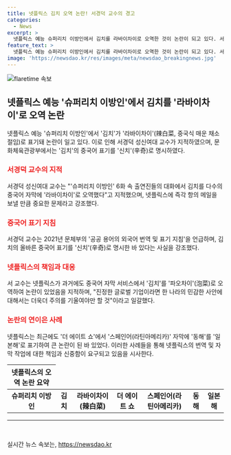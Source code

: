 ```yaml
---
title: 넷플릭스 김치 오역 논란! 서경덕 교수의 경고
categories:
  - News
excerpt: >
  넷플릭스 예능 슈퍼리치 이방인에서 김치를 라바이차이로 오역한 것이 논란이 되고 있다. 서경덕 교수는 넷플릭스에 항의 메일을 보내 중국의 김치공정을 고려해 시정을 촉구했다. 한편, 국내 문화체육관광부는 김치의 올바른 중국어 표기를 신치로 명시하였으며, 서 교수는 넷플릭스가 한 나라의 민감한 사안에 대해 민감하게 대해야 한다고 지적했다. 과거에도 넷플릭스는 다른 작품에서 스페인어 자막에서 동해를 일본해로 표기해 논란이 있었다.
feature_text: >
  넷플릭스 예능 슈퍼리치 이방인에서 김치를 라바이차이로 오역한 것이 논란이 되고 있다. 서경덕 교수는 넷플릭스에 항의 메일을 보내 중국의 김치공정을 고려해 시정을 촉구했다. 한편, 국내 문화체육관광부는 김치의 올바른 중국어 표기를 신치로 명시하였으며, 서 교수는 넷플릭스가 한 나라의 민감한 사안에 대해 민감하게 대해야 한다고 지적했다. 과거에도 넷플릭스는 다른 작품에서 스페인어 자막에서 동해를 일본해로 표기해 논란이 있었다.
image: 'https://newsdao.kr/res/images/meta/newsdao_breakingnews.jpg'
---
```


<p><img src="https://newsdao.kr/res/images/meta/newsdao_breakingnews.jpg" alt="flaretime 속보" /></p>

<h2 data-ke-size="size26">넷플릭스 예능 '슈퍼리치 이방인'에서 김치를 '라바이차이'로 오역 논란</h2>

<p data-ke-size="size16">넷플릭스 예능 '슈퍼리치 이방인'에서 '김치'가 '라바이차이'(辣白菜, 중국식 매운 채소 절임)로 표기돼 논란이 일고 있다. 이로 인해 서경덕 성신여대 교수가 지적하였으며, 문화체육관광부에서는 '김치'의 중국어 표기를 '신치'(辛奇)로 명시하였다.</p>

<h3><b><span style="color: #ee2323;">서경덕 교수의 지적</span></b></h3>

<p data-ke-size="size16">서경덕 성신여대 교수는 "'슈퍼리치 이방인' 6화 속 출연진들의 대화에서 김치를 다수의 중국어 자막에 '라바이차이'로 오역했다"고 지적했으며, 넷플릭스에 즉각 항의 메일을 보낼 만큼 중요한 문제라고 강조했다.</p>

<h3><b><span style="color: #ee2323;">중국어 표기 지침</span></b></h3>

<p data-ke-size="size16">서경덕 교수는 2021년 문체부의 '공공 용어의 외국어 번역 및 표기 지침'을 언급하며, 김치의 올바른 중국어 표기를 '신치'(辛奇)로 명시한 바 있다는 사실을 강조했다.</p>

<h3><b><span style="color: #ee2323;">넷플릭스의 책임과 대응</span></b></h3>

<p data-ke-size="size16">서 교수는 넷플릭스가 과거에도 중국어 자막 서비스에서 '김치'를 '파오차이'(泡菜)로 오역하여 논란이 있었음을 지적하며, "진정한 글로벌 기업이라면 한 나라의 민감한 사안에 대해서는 더욱더 주의를 기울여야만 할 것"이라고 일갈했다.</p>

<h3><b><span style="color: #ee2323;">논란의 연이은 사례</span></b></h3>

<p data-ke-size="size16">넷플릭스는 최근에도 '더 에이트 쇼'에서 '스페인어(라틴아메리카)' 자막에 '동해'를 '일본해'로 표기하여 큰 논란이 된 바 있었다. 이러한 사례들을 통해 넷플릭스의 번역 및 자막 작업에 대한 책임과 신중함이 요구되고 있음을 시사한다.</p>

<table>
    <thead>
        <tr>
            <th style="text-align: center;">넷플릭스의 오역 논란 요약</th>
        </tr>
    </thead>
    <tbody>
        <tr>
            <td style="text-align: center; height: 17px;"><b>슈퍼리치 이방인</b></td>
        <td style="text-align: center; height: 17px;"><b>김치</b></td>
        <td style="text-align: center; height: 17px;"><b>라바이차이(辣白菜)</b></td>
        <td style="text-align: center; height: 17px;"><b>더 에이트 쇼</b></td>
        <td style="text-align: center; height: 17px;"><b>스페인어(라틴아메리카)</b></td>
        <td style="text-align: center; height: 17px;"><b>동해</b></td>
        <td style="text-align: center; height: 17px;"><b>일본해</b></td>
    </tr>
</tbody>
</table>

<hr>

<p data-ke-size="size16">&nbsp;</p>
실시간 뉴스 속보는, <a href="https://newsdao.kr" rel="dofollow">https://newsdao.kr</a>


